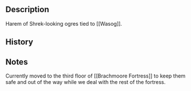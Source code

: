 ## Description
Harem of Shrek-looking ogres tied to [[Wasog]].

## History


## Notes
Currently moved to the third floor of [[Brachmoore Fortress]] to keep them safe and out of the way while we deal with the rest of the fortress.